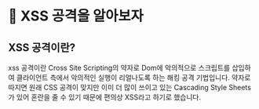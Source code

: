 # 🔱 XSS 공격을 알아보자 
## XSS 공격이란?

xss 공격이란 Cross Site Scripting의 약자로 Dom에 악의적으로 스크립트를 삽입하여 클라이언트 측에서 악의적인 실행이 리얼나도록 하는 해킹 공격 기법입니다.
약자로 따지면 원래 CSS 공격이 맞지만 이미 더 많이 쓰이고 있는 Cascading Style Sheets 가 있어 혼란을 줄 수 있기 때문에 편의상 XSS라고 하기로 했습니다.
